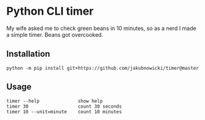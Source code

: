 # Python CLI timer

My wife asked me to check green beans in 10 minutes, so as a nerd I made a simple timer. Beans got overcooked.

## Installation

```{shell}
python -m pip install git+https://github.com/jakubnowicki/timer@master
```

## Usage

```{shell}
timer --help              show help
timer 30                  count 30 seconds
timer 10 --unit=minute    count 10 minutes
```
